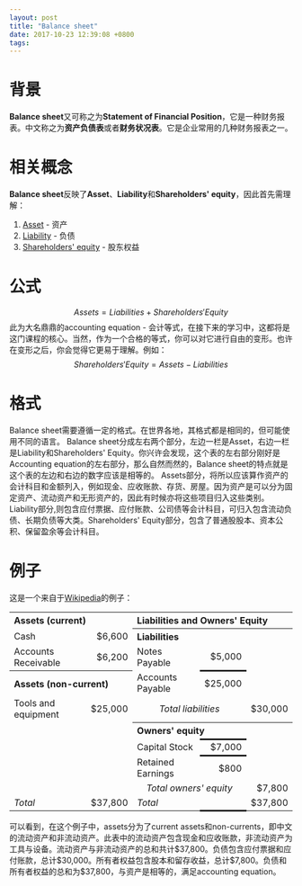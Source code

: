 ```yaml
---
layout: post
title: "Balance sheet"
date: 2017-10-23 12:39:08 +0800
tags:
---
```

# 背景
**Balance sheet**又可称之为**Statement of Financial Position**，它是一种财务报表。中文称之为**资产负债表**或者**财务状况表**。它是企业常用的几种财务报表之一。

# 相关概念
**Balance sheet**反映了**Asset**、**Liability**和**Shareholders' equity**，因此首先需理解：
1. [Asset](http://nicholaslu.github.io/2017/10/23/Asset/) - 资产
2. [Liability](http://nicholaslu.github.io/2017/10/23/Liability/) - 负债
3. [Shareholders' equity](http://nicholaslu.github.io/2017/10/23/Shareholders-equity/) - 股东权益

# 公式
$$ Assets = Liabilities + Shareholders' Equity $$
此为大名鼎鼎的accounting equation - 会计等式，在接下来的学习中，这都将是这门课程的核心。当然，作为一个合格的等式，你可以对它进行自由的变形。也许在变形之后，你会觉得它更易于理解。例如：
$$ Shareholders' Equity = Assets - Liabilities $$


<!-- ![VIEW](https://elhymq.bn1304.livefilestore.com/y4mlW3Q-RcdcIuZCX65IJjEsMJdn9JX_uUyyiWpgMEKg9zXpHnGqfMwX_AdZu90Y4BGaT5FzB2odX4oS9y-sQ77Gliw6GyO-sMYlqB56U7HEYIN88qFdQD9rLZwCWz1QHuEb6hKRYgDKO1Q1VdiCvjGd-_ljvdZ2xtz4v-r1gV0649mFHbr4YQIy1FXF2kEYxIML6h-yADafSz_2oayCQ7E0Q?width=1200&height=675&cropmode=none) -->

# 格式
Balance sheet需要遵循一定的格式。在世界各地，其格式都是相同的，但可能使用不同的语言。
Balance sheet分成左右两个部分，左边一栏是Asset，右边一栏是Liability和Shareholders' Equity。你兴许会发现，这个表的左右部分刚好是Accounting equation的左右部分，那么自然而然的，Balance sheet的特点就是这个表的左边和右边的数字应该是相等的。
Assets部分，将所以应该算作资产的会计科目和金额列入，例如现金、应收账款、存货、房屋。因为资产是可以分为固定资产、流动资产和无形资产的，因此有时候亦将这些项目归入这些类别。
Liability部分,则包含应付票据、应付账款、公司债等会计科目，可归入包含流动负债、长期负债等大类。Shareholders' Equity部分，包含了普通股股本、资本公积、保留盈余等会计科目。

# 例子
这是一个来自于[Wikipedia](https://en.wikipedia.org/wiki/Balance_sheet)的例子：

<table>
<tr>
<th colspan="2" style="text-align: left">Assets (current)</th>
<th colspan="3" style="text-align: left">Liabilities and Owners' Equity</th>
</tr>
<tr>
<td style="border-right-style: none">Cash</td>
<td style="text-align:right; border-left-style:none;">$6,600</td>
<th colspan="3" style="text-align: left">Liabilities</th>
</tr>
<tr>
<td style="border-right-style: none">Accounts Receivable</td>
<td style="text-align:right; border-left-style:none;">$6,200</td>
<td style="border-right-style: none">Notes Payable</td>
<td style="text-align:right; border-style: none none solid none;">$5,000</td>
<td style="border-left-style: none"></td>
</tr>
<tr>
<th colspan="2" style="text-align: left">Assets (non-current)</th>
<td colspan="1" style="border-right-style: none">Accounts Payable</td>
<td style="text-align:right; border-style: none;"> $25,000</td>
<td style="border-left-style: none"></td>

</tr>
<tr>
<td style="border-right-style: none">Tools and equipment</td>
<td style="text-align:right; border-left-style:none;">$25,000</td>
<td colspan="2" style="text-align:center; border-right-style:none;"><i>Total liabilities</i></td>
<td style="text-align:right; border-left-style:none;">$30,000</td>
</tr>
<tr>
<td colspan="2"></td>
<th colspan="3" style="text-align: left">Owners' equity</th>
</tr>
<tr>
<td colspan="2"></td>
<td style="border-right-style: none">Capital Stock</td>
<td style="text-align:right; border-style:solid none;">$7,000</td>
<td style="border-left-style: none"></td>
</tr>
<tr>
<td colspan="2"></td>
<td style="border-right-style: none">Retained Earnings</td>
<td style="text-align:right; border-style:none;">$800</td>
<td style="border-left-style: none"></td>
</tr>
<tr>
<td colspan="2"></td>
<td colspan="2" style="text-align:center; border-right-style:none;"><i>Total owners' equity</i></td>
<td style="text-align:right; border-left-style:none;">$7,800</td>
</tr>
<tr>
<td style="border-right-style: none"><i>Total</i></td>
<td style="text-align:right; border-left-style:none;">$37,800</td>
<td style="border-right-style: none"><i>Total</i></td>
<td style="border-style: none none solid none"></td>
<td style="text-align:right; border-left-style:none;">$37,800</td>
</tr>
</table>

可以看到，在这个例子中，assets分为了current assets和non-currents，即中文的流动资产和非流动资产。此表中的流动资产包含现金和应收账款，非流动资产为工具与设备。流动资产与非流动资产的总和共计\$37,800。负债包含应付票据和应付账款，总计\$30,000。所有者权益包含股本和留存收益，总计\$7,800。负债和所有者权益的总和为\$37,800，与资产是相等的，满足accounting equation。